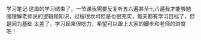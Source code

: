 ﻿学习笔记
这周的学习结束了，一节课我需要反复听五六遍甚至七八遍我才能够勉强理解老师说的逻辑和知识，过程很坎坷但是也很充实，每天都有学习目标了，但是因为基础
太差了，学习起来很吃力，希望可以跟上大家的脚步和老师的进度吧！